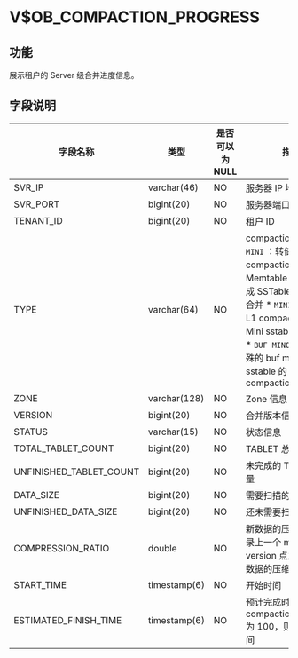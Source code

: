 V$OB_COMPACTION_PROGRESS 
=============================================



功能 
-------------------

展示租户的 Server 级合并进度信息。

字段说明 
----------------------



|          字段名称           |      类型      | 是否可以为 NULL |                                                                                                                                                                                                                  描述                                                                                                                                                                                                                  |
|-------------------------|--------------|------------|--------------------------------------------------------------------------------------------------------------------------------------------------------------------------------------------------------------------------------------------------------------------------------------------------------------------------------------------------------------------------------------------------------------------------------------|
| SVR_IP                  | varchar(46)  | NO         | 服务器 IP 地址                                                                                                                                                                                                                                                                                                                                                                                                                            |
| SVR_PORT                | bigint(20)   | NO         | 服务器端口号                                                                                                                                                                                                                                                                                                                                                                                                                               |
| TENANT_ID               | bigint(20)   | NO         | 租户 ID                                                                                                                                                                                                                                                                                                                                                                                                                                |
| TYPE                    | varchar(64)  | NO         | compaction 的类型 * `MINI` ：转储/L0 compaction，Memtable 通过转储变成 SSTable   * `MAJOR` ：合并   * `MINI MINOR` ：L1 compaction，多个 Mini sstable 合成一个   * `BUF MINOR` ：生成特殊的 buf minor sstable 的 compaction    |
| ZONE                    | varchar(128) | NO         | Zone 信息                                                                                                                                                                                                                                                                                                                                                                                                                              |
| VERSION                 | bigint(20)   | NO         | 合并版本信息                                                                                                                                                                                                                                                                                                                                                                                                                               |
| STATUS                  | varchar(15)  | NO         | 状态信息                                                                                                                                                                                                                                                                                                                                                                                                                                 |
| TOTAL_TABLET_COUNT      | bigint(20)   | NO         | TABLET 总数                                                                                                                                                                                                                                                                                                                                                                                                                            |
| UNFINISHED_TABLET_COUNT | bigint(20)   | NO         | 未完成的 TABLET 数量                                                                                                                                                                                                                                                                                                                                                                                                                       |
| DATA_SIZE               | bigint(20)   | NO         | 需要扫描的总数据量                                                                                                                                                                                                                                                                                                                                                                                                                            |
| UNFINISHED_DATA_SIZE    | bigint(20)   | NO         | 还未需要扫描的数据量                                                                                                                                                                                                                                                                                                                                                                                                                           |
| COMPRESSION_RATIO       | double       | NO         | 新数据的压缩率：仅记录上一个 major version 点之后新写入数据的压缩率                                                                                                                                                                                                                                                                                                                                                                                            |
| START_TIME              | timestamp(6) | NO         | 开始时间                                                                                                                                                                                                                                                                                                                                                                                                                                 |
| ESTIMATED_FINISH_TIME   | timestamp(6) | NO         | 预计完成时间：若 compaction_progress 为 100，则展示结束时间                                                                                                                                                                                                                                                                                                                                                                                           |


